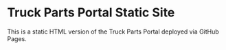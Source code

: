 # Truck Parts Portal Static Site

This is a static HTML version of the Truck Parts Portal deployed via GitHub Pages. 